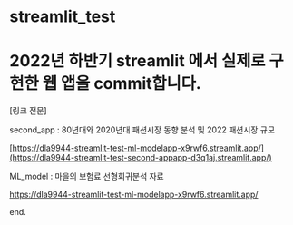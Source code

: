 # streamlit_test
# 2022년 하반기 streamlit 에서 실제로 구현한 웹 앱을 commit합니다.
[링크 전문] 

second_app : 80년대와 2020년대 패션시장 동향 분석 및 2022 패션시장 규모

[https://dla9944-streamlit-test-ml-modelapp-x9rwf6.streamlit.app/](https://dla9944-streamlit-test-second-appapp-d3q1aj.streamlit.app/)

ML_model : 마을의 보험료 선형회귀분석 자료

https://dla9944-streamlit-test-ml-modelapp-x9rwf6.streamlit.app/

end.
